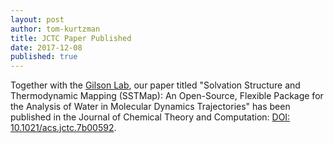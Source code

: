 ```yaml
---
layout: post
author: tom-kurtzman
title: JCTC Paper Published
date: 2017-12-08
published: true
---
```


Together with the [Gilson Lab](http://gilson.cloud.ucsd.edu/), our paper titled "Solvation Structure and Thermodynamic Mapping (SSTMap): An Open-Source, Flexible Package for the Analysis of Water in Molecular Dynamics Trajectories" has been published in the Journal of Chemical Theory and Computation:  [DOI: 10.1021/acs.jctc.7b00592](http://pubs.acs.org/doi/10.1021/acs.jctc.7b00592).
